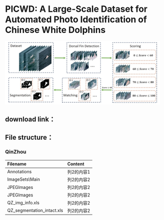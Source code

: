 # PICWD: A Large-Scale Dataset for Automated Photo Identification of Chinese White Dolphins

![IMG](https://github.com/PICWD/PICWD/blob/master/123.jpg)

download link：
---------------

File structure：
---------------
### QinZhou

|Filename|Content|
|:---|:---|
|Annotations|列2的内容1|
|ImageSets\Main|列2的内容2|
|JPEGImages|列2的内容2|
|JPEGImages|列2的内容2|
|QZ_img_info.xls|列2的内容2|
|QZ_segmentation_intact.xls|列2的内容2|

